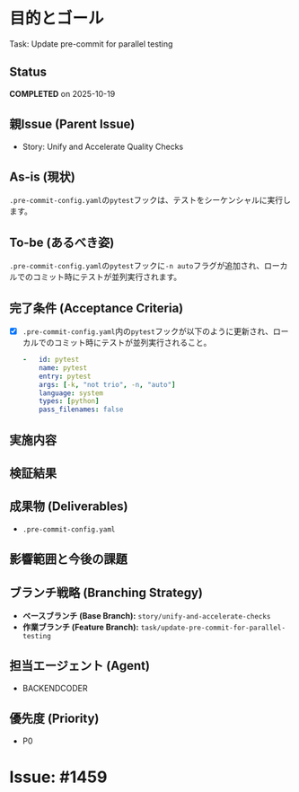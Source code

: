 # 目的とゴール
Task: Update pre-commit for parallel testing

## Status
**COMPLETED** on 2025-10-19

## 親Issue (Parent Issue)
- Story: Unify and Accelerate Quality Checks

## As-is (現状)
`.pre-commit-config.yaml`の`pytest`フックは、テストをシーケンシャルに実行します。

## To-be (あるべき姿)
`.pre-commit-config.yaml`の`pytest`フックに`-n auto`フラグが追加され、ローカルでのコミット時にテストが並列実行されます。

## 完了条件 (Acceptance Criteria)
- [x] `.pre-commit-config.yaml`内の`pytest`フックが以下のように更新され、ローカルでのコミット時にテストが並列実行されること。
  ```yaml
  -   id: pytest
      name: pytest
      entry: pytest
      args: [-k, "not trio", -n, "auto"]
      language: system
      types: [python]
      pass_filenames: false
  ```

## 実施内容

## 検証結果

## 成果物 (Deliverables)
- `.pre-commit-config.yaml`

## 影響範囲と今後の課題

## ブランチ戦略 (Branching Strategy)
- **ベースブランチ (Base Branch):** `story/unify-and-accelerate-checks`
- **作業ブランチ (Feature Branch):** `task/update-pre-commit-for-parallel-testing`

## 担当エージェント (Agent)
- BACKENDCODER

## 優先度 (Priority)
- P0

# Issue: #1459
